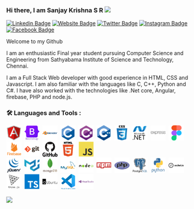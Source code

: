 ###  Hi there, I am Sanjay Krishna S R <img src="https://media.giphy.com/media/hvRJCLFzcasrR4ia7z/giphy.gif" width="25"> 

[![Linkedin Badge](https://img.shields.io/badge/-LinkedIn-0e76a8?style=flat-square&logo=Linkedin&logoColor=white)](https://linkedin.com/in/sanjaykrishna1203)
[![Website Badge](https://img.shields.io/badge/Website-3b5998?style=flat-square&logo=google-chrome&logoColor=white)](https://sanjaykrishna1203.github.io/mywebsite/)
[![Twitter Badge](https://img.shields.io/badge/-Twitter-00acee?style=flat-square&logo=Twitter&logoColor=white)](https://twitter.com/SRSanjayKrishna)
[![Instagram Badge](https://img.shields.io/badge/-Instagram-e4405f?style=flat-square&logo=Instagram&logoColor=white)](https://instagram.com/sanjaykrishna1203/)
[![Facebook Badge](https://img.shields.io/badge/Facebook-1877F2?style=flat-square&logo=facebook&logoColor=white)](https://t.me/GKassym)

Welcome to my Github &nbsp; 

I am an enthusiastic Final year student pursuing Computer Science and Engineering from Sathyabama Institute of Science and Technology, Chennai.

I am a Full Stack Web developer with good experience in HTML, CSS and Javascript. I am also familiar with the languages like C, C++, Python and C#. I have also worked with the technologies like .Net core, Angular, firebase, PHP and node.js.

### :hammer_and_wrench: Languages and Tools :

<div>
  <img src="https://github.com/devicons/devicon/blob/master/icons/angularjs/angularjs-original.svg" title="Angular" alt="Angular" width="40" height="40"/>&nbsp;
  <img src="https://github.com/devicons/devicon/blob/master/icons/bootstrap/bootstrap-original-wordmark.svg" title="Bootstrap" alt="Bootstrap" width="40" height="40"/>&nbsp;
  <img src="https://github.com/devicons/devicon/blob/master/icons/blender/blender-original-wordmark.svg" title="Blender" alt="Blender" width="40" height="40"/>&nbsp;
  <img src="https://github.com/devicons/devicon/blob/master/icons/c/c-original.svg" title="C" alt="C" width="40" height="40"/>&nbsp;
  <img src="https://github.com/devicons/devicon/blob/master/icons/csharp/csharp-original.svg" alt="C#" width="40" height="40"/>&nbsp;
  <img src="https://github.com/devicons/devicon/blob/master/icons/cplusplus/cplusplus-original.svg" alt="c++" width="40" height="40"/>&nbsp;
  <img src="https://github.com/devicons/devicon/blob/master/icons/css3/css3-original-wordmark.svg" alt="css" width="40" height="40"/>&nbsp;
  <img src="https://github.com/devicons/devicon/blob/master/icons/dot-net/dot-net-original-wordmark.svg" alt=".net" width="40" height="40"/>&nbsp;
  <img src="https://github.com/devicons/devicon/blob/master/icons/express/express-original-wordmark.svg" alt="express" width="40" height="40"/>&nbsp;
  <img src="https://github.com/devicons/devicon/blob/master/icons/figma/figma-original.svg" alt="figma" width="40" height="40"/>&nbsp;
  <img src="https://github.com/devicons/devicon/blob/master/icons/firebase/firebase-plain-wordmark.svg" alt="firebase" width="40" height="40"/>&nbsp;
  <img src="https://github.com/devicons/devicon/blob/master/icons/git/git-original-wordmark.svg" alt="git" width="40" height="40"/>&nbsp;
  <img src="https://github.com/devicons/devicon/blob/master/icons/github/github-original-wordmark.svg" alt="github" width="40" height="40"/>&nbsp;
  <img src="https://github.com/devicons/devicon/blob/master/icons/html5/html5-original-wordmark.svg" alt="html5" width="40" height="40"/>&nbsp;
  <img src="https://github.com/devicons/devicon/blob/master/icons/javascript/javascript-original.svg" alt="javascript" width="40" height="40"/>&nbsp;
  <br>
  <img src="https://github.com/devicons/devicon/blob/master/icons/jquery/jquery-original-wordmark.svg" alt="jquery" width="40" height="40"/>&nbsp;
  <img src="https://github.com/devicons/devicon/blob/master/icons/materialui/materialui-original.svg" alt="materialui" width="40" height="40"/>&nbsp;
  <img src="https://github.com/devicons/devicon/blob/master/icons/mongodb/mongodb-original-wordmark.svg" alt="mongodb" width="40" height="40"/>&nbsp;
  <img src="https://github.com/devicons/devicon/blob/master/icons/mysql/mysql-original-wordmark.svg" alt="mysql" width="40" height="40"/>&nbsp;
  <img src="https://github.com/devicons/devicon/blob/master/icons/nodejs/nodejs-original-wordmark.svg" alt="nodejs" width="40" height="40"/>&nbsp;
  <img src="https://github.com/devicons/devicon/blob/master/icons/npm/npm-original-wordmark.svg" alt="npm" width="40" height="40"/>&nbsp;
  <img src="https://github.com/devicons/devicon/blob/master/icons/php/php-original.svg" alt="php" width="40" height="40"/>&nbsp;
<img src="https://github.com/devicons/devicon/blob/master/icons/postgresql/postgresql-original-wordmark.svg" alt="postgresql" width="40" height="40"/>&nbsp;
<img src="https://github.com/devicons/devicon/blob/master/icons/python/python-original-wordmark.svg" alt="python" width="40" height="40"/>&nbsp;
<img src="https://github.com/devicons/devicon/blob/master/icons/socketio/socketio-original-wordmark.svg" alt="socketio"width="40" height="40"/>&nbsp;
<img src="https://github.com/devicons/devicon/blob/master/icons/threejs/threejs-original-wordmark.svg" alt="threejs" width="40" height="40"/>&nbsp;
<img src="https://github.com/devicons/devicon/blob/master/icons/typescript/typescript-original.svg" alt="typescript" width="40" height="40"/>&nbsp;
<img src="https://github.com/devicons/devicon/blob/master/icons/ubuntu/ubuntu-plain-wordmark.svg" alt="ubuntu" width="40" height="40"/>&nbsp;
<img src="https://github.com/devicons/devicon/blob/master/icons/vscode/vscode-original-wordmark.svg" alt="vscode" width="40" height="40"/>&nbsp;
<img src="https://github.com/devicons/devicon/blob/master/icons/visualstudio/visualstudio-plain-wordmark.svg" alt="visualstudio" width="40" height="40"/>&nbsp;
</div>
<br>
<img height="180em" src="https://github-readme-stats.vercel.app/api?username=sanjaykrishna1203&show_icons=true&hide_border=true&&count_private=true&include_all_commits=true&&&title_color=0891b2&text_color=ffffff&icon_color=0891b2&bg_color=1c1917&hide_border=true&show_icons=true" />

